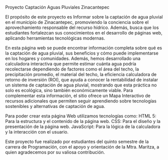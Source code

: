Proyecto Captación Aguas Pluviales Zinacantepec

El propósito de este proyecto es Informar sobre la captación de agua pluvial en el municipio de Zinacantepec, promoviendo la conciencia sobre el aprovechamiento responsable del recurso hídrico. Además, busca que los estudiantes fortalezcan sus conocimientos en el desarrollo de páginas web, aplicando herramientas tecnológicas modernas.

En esta página web se puede encontrar información completa sobre qué es la captación de agua pluvial, sus beneficios y cómo puede implementarse en los hogares y comunidades. Además, hemos desarrollado una calculadora interactiva que permite estimar cuánta agua podría recolectarse dependiendo de factores como el área del techo, la precipitación promedio, el material del techo, la eficiencia calculadora de retorno de inversión (ROI), que ayuda a conocer la rentabilidad de instalar un sistema de captación de agua pluvial, mostrando que esta práctica no solo es ecológica, sino también económicamente viable. Para complementar esta información, el sitio ofrece un Mapa Interactivo de recursos adicionales que permiten seguir aprendiendo sobre tecnologías sostenibles y alternativas de captación de agua.

Para poder crear esta página Web utilizamos tecnologías como: HTML 5: Para la estructura y el contenido de la página web. CSS: Para el diseño y la presentación de la página web. JavaScript: Para la lógica de la calculadora y la interacción con el usuario.

Este proyecto fue realizado por estudiantes del quinto semestre de la carrera de Programación, con el apoyo y orientación de la Mtra. Maritza, a quien agradecemos por su valiosa contribución.

